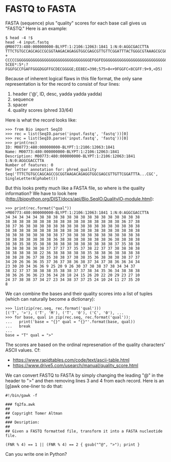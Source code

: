 # FASTQ to FASTA

FASTA (sequence) plus "quality" scores for each base call gives us "FASTQ." Here is an example:

````
$ head -4 !$
head -4 input.fastq
@M00773:480:000000000-BLYPT:1:2106:12063:1841 1:N:0:AGGCGACCTTA
TTTCTGTGCCAGCAGCCGCGGTAAGACAGAGGTGGCGAGCGTTGTTCGGATTTACTGGGCGTAAAGCGCGGGTAGGCGGTTCGGCCAGTCAGATGTGAAATCCCACCGCTTAACGGTGGAACGGCGTCTGATACTACCGGACTTGAGTGCAGGAGAGGAGGGTGGAATTTCCGGTGTAGCGGTGAAATGCGTAGAGATCGGAAGGAACACCAGTGGCGAAGGCGGCCCTCTGGACTGCAACTGACGCTGAGACGCGAAAGCGTGGGGAGCACACAGGATTAGATACCCTGGTAGTCAACGC
+
CCCCCGGGGGGGGGGGGGGGGGGGGGGGGGGGGGGGGEFGGFEGGGGGGGGGGGGGGGGGGGGGGGGGGGGGGGGGGGGGGGGGGGGGFGGGGGGGGGGGGGGGGGGEGGGGGGGEGGGGGGDGDGGGGGGGGGGGFDGGGGGGGGFFFFDFG7FFGGGGGGGGG7EGGGGGDGGEGGGGGG=EFGDGGFGGDEGGGGFFC5;EEDFEFGEGFCFGEECC8?5CEE*:5*;?FGGFGCCFGAFFGGGDGGFFGCDECGGGGE;EE8EC=390;575>8<+9FGGFC<8CGFF:9+9,<D5)
````

Because of inherent logical flaws in this file format, the only sane representation is for the record to consist of four lines:

1. header ('@', ID, desc, yadda yadda yadda)
2. sequence
3. spacer
4. quality scores (phred 33/64)

Here is what the record looks like:

````
>>> from Bio import SeqIO
>>> rec = list(SeqIO.parse('input.fastq', 'fastq'))[0]
>>> rec = list(SeqIO.parse('input.fastq', 'fastq'))[0]
>>> print(rec)
ID: M00773:480:000000000-BLYPT:1:2106:12063:1841
Name: M00773:480:000000000-BLYPT:1:2106:12063:1841
Description: M00773:480:000000000-BLYPT:1:2106:12063:1841 1:N:0:AGGCGACCTTA
Number of features: 0
Per letter annotation for: phred_quality
Seq('TTTCTGTGCCAGCAGCCGCGGTAAGACAGAGGTGGCGAGCGTTGTTCGGATTTA...CGC', SingleLetterAlphabet())
````

But this looks pretty much like a FASTA file, so where is the quality information? We have to look here (http://biopython.org/DIST/docs/api/Bio.SeqIO.QualityIO-module.html):

````
>>> print(rec.format("qual"))
>M00773:480:000000000-BLYPT:1:2106:12063:1841 1:N:0:AGGCGACCTTA
34 34 34 34 34 38 38 38 38 38 38 38 38 38 38 38 38 38 38 38
38 38 38 38 38 38 38 38 38 38 38 38 38 38 38 38 38 36 37 38
38 37 36 38 38 38 38 38 38 38 38 38 38 38 38 38 38 38 38 38
38 38 38 38 38 38 38 38 38 38 38 38 38 38 38 38 38 38 38 38
38 38 38 38 38 38 38 38 37 38 38 38 38 38 38 38 38 38 38 38
38 38 38 38 38 38 38 36 38 38 38 38 38 38 38 36 38 38 38 38
38 38 35 38 35 38 38 38 38 38 38 38 38 38 38 38 37 35 38 38
38 38 38 38 38 38 37 37 37 37 35 37 38 22 37 37 38 38 38 38
38 38 38 38 38 22 36 38 38 38 38 38 35 38 38 36 38 38 38 38
38 38 28 36 37 38 35 38 38 37 38 38 35 36 38 38 38 38 37 37
34 20 26 36 36 35 37 36 37 38 36 38 37 34 37 38 36 36 34 34
23 30 20 34 36 36 9 25 20 9 26 30 37 38 38 37 38 34 34 37
38 32 37 37 38 38 38 35 38 38 37 37 38 34 35 36 34 38 38 38
38 36 26 36 36 23 36 34 28 18 24 15 26 20 22 20 29 23 27 10
24 37 38 38 37 34 27 23 34 38 37 37 25 24 10 24 11 27 35 20
8
````

We can combine the bases and their quality scores into a list of tuples (which can naturally become a dictionary):

````
>>> list(zip(rec.seq, rec.format('qual')))
[('T', '>'), ('T', 'M'), ('T', '0'), ('C', '0'), ...
>>> for base, qual in zip(rec.seq, rec.format('qual')):
...   print('base = "{}" qual = "{}"'.format(base, qual))
...   break
...
base = "T" qual = ">"
````

The scores are based on the ordinal represenation of the quality characters' ASCII values. Cf:

* https://www.rapidtables.com/code/text/ascii-table.html
* https://www.drive5.com/usearch/manual/quality_score.html

We can convert FASTQ to FASTA by simply changing the leading "@" in the header to ">" and then removing lines 3 and 4 from each record. Here is an [g]awk one-liner to do that:

````
#!/bin/gawk -f

### fq2fa.awk
##
## Copyright Tomer Altman
##
### Desription:
##
## Given a FASTQ formatted file, transform it into a FASTA nucleotide file.

(FNR % 4) == 1 || (FNR % 4) == 2 { gsub("^@", ">"); print }
````

Can you write one in Python?
